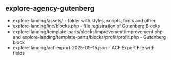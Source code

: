 ## explore-agency-gutenberg

* explore-landing/assets/ - folder with styles, scripts, fonts and other
* explore-landing/inc/blocks.php - file registration of Gutenberg Blocks
* explore-landing/template-parts/blocks/improvement/improvement.php and explore-landing/template-parts/blocks/profit/profit.php - Gutenberg block
* explore-landing/acf-export-2025-09-15.json - ACF Export File with fields
